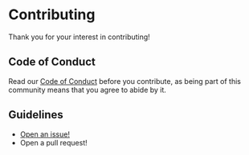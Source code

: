 # Contributing

Thank you for your interest in contributing!

## Code of Conduct

Read our [Code of Conduct](CODE_OF_CONDUCT.md) before you contribute, as being part of this community means that you agree to abide by it.

## Guidelines

- [Open an issue!](https://github.com/kylejb/likedin/issues/new)
- Open a pull request!
